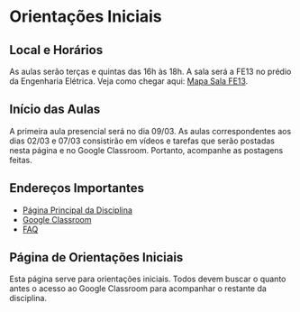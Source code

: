 # Orientações Iniciais

## Local e Horários

As aulas serão terças e quintas das 16h às 18h. A sala será a FE13 no prédio da Engenharia Elétrica. Veja como chegar aqui: [Mapa Sala FE13](https://goo.gl/maps/5yYgkFSJNVvKFuoV8).

## Início das Aulas

A primeira aula presencial será no dia 09/03. As aulas correspondentes aos dias 02/03 e 07/03 consistirão em vídeos e tarefas que serão postadas nesta página e no Google Classroom. Portanto, acompanhe as postagens feitas.

## Endereços Importantes

* [Página Principal da Disciplina](/)
* [Google Classroom](https://classroom.google.com/u/0/c/NTgyNDQ0NDk1Mzg4)
* [FAQ](faq.md)

## Página de Orientações Iniciais

Esta página serve para orientações iniciais. Todos devem buscar o quanto antes o acesso ao Google Classroom para acompanhar o restante da disciplina.